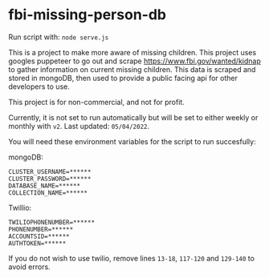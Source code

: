 # fbi-missing-person-db

Run script with: ```node serve.js```

This is a project to make more aware of missing children. This project uses googles puppeteer to go out and scrape https://www.fbi.gov/wanted/kidnap to gather information on current missing children. This data is scraped and stored in mongoDB, then used to provide a public facing api for other developers to use.

This project is for non-commercial, and not for profit.

Currently, it is not set to run automatically but will be set to either weekly or monthly with ```v2```. Last updated: ```05/04/2022```.

You will need these environment variables for the script to run succesfully:

mongoDB:
```
CLUSTER_USERNAME=******
CLUSTER_PASSWORD=******
DATABASE_NAME=******
COLLECTION_NAME=******
```

Twillio:
```
TWILIOPHONENUMBER=******
PHONENUMBER=******
ACCOUNTSID=******
AUTHTOKEN=******
```

If you do not wish to use twilio, remove lines ```13-18```, ```117-120``` and ```129-140``` to avoid errors.
